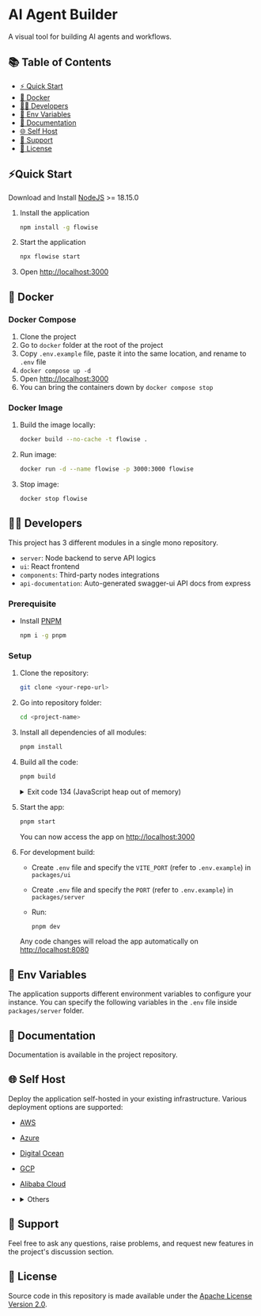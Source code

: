 <!-- markdownlint-disable MD030 -->

# AI Agent Builder

A visual tool for building AI agents and workflows.

## 📚 Table of Contents

-   [⚡ Quick Start](#-quick-start)
-   [🐳 Docker](#-docker)
-   [👨‍💻 Developers](#-developers)
-   [🌱 Env Variables](#-env-variables)
-   [📖 Documentation](#-documentation)
-   [🌐 Self Host](#-self-host)
-   [🙋 Support](#-support)
-   [📄 License](#-license)

## ⚡Quick Start

Download and Install [NodeJS](https://nodejs.org/en/download) >= 18.15.0

1. Install the application
    ```bash
    npm install -g flowise
    ```
2. Start the application

    ```bash
    npx flowise start
    ```

3. Open [http://localhost:3000](http://localhost:3000)

## 🐳 Docker

### Docker Compose

1. Clone the project
2. Go to `docker` folder at the root of the project
3. Copy `.env.example` file, paste it into the same location, and rename to `.env` file
4. `docker compose up -d`
5. Open [http://localhost:3000](http://localhost:3000)
6. You can bring the containers down by `docker compose stop`

### Docker Image

1. Build the image locally:

    ```bash
    docker build --no-cache -t flowise .
    ```

2. Run image:

    ```bash
    docker run -d --name flowise -p 3000:3000 flowise
    ```

3. Stop image:

    ```bash
    docker stop flowise
    ```

## 👨‍💻 Developers

This project has 3 different modules in a single mono repository.

-   `server`: Node backend to serve API logics
-   `ui`: React frontend
-   `components`: Third-party nodes integrations
-   `api-documentation`: Auto-generated swagger-ui API docs from express

### Prerequisite

-   Install [PNPM](https://pnpm.io/installation)
    ```bash
    npm i -g pnpm
    ```

### Setup

1.  Clone the repository:

    ```bash
    git clone <your-repo-url>
    ```

2.  Go into repository folder:

    ```bash
    cd <project-name>
    ```

3.  Install all dependencies of all modules:

    ```bash
    pnpm install
    ```

4.  Build all the code:

    ```bash
    pnpm build
    ```

    <details>
    <summary>Exit code 134 (JavaScript heap out of memory)</summary>  
    If you get this error when running the above `build` script, try increasing the Node.js heap size and run the script again:

    ```bash
    # macOS / Linux / Git Bash
    export NODE_OPTIONS="--max-old-space-size=4096"

    # Windows PowerShell
    $env:NODE_OPTIONS="--max-old-space-size=4096"

    # Windows CMD
    set NODE_OPTIONS=--max-old-space-size=4096
    ```

    Then run:

    ```bash
    pnpm build
    ```

    </details>

5.  Start the app:

    ```bash
    pnpm start
    ```

    You can now access the app on [http://localhost:3000](http://localhost:3000)

6.  For development build:

    -   Create `.env` file and specify the `VITE_PORT` (refer to `.env.example`) in `packages/ui`
    -   Create `.env` file and specify the `PORT` (refer to `.env.example`) in `packages/server`
    -   Run:

        ```bash
        pnpm dev
        ```

    Any code changes will reload the app automatically on [http://localhost:8080](http://localhost:8080)

## 🌱 Env Variables

The application supports different environment variables to configure your instance. You can specify the following variables in the `.env` file inside `packages/server` folder.

## 📖 Documentation

Documentation is available in the project repository.

## 🌐 Self Host

Deploy the application self-hosted in your existing infrastructure. Various deployment options are supported:

-   [AWS](https://docs.flowiseai.com/configuration/deployment/aws)
-   [Azure](https://docs.flowiseai.com/configuration/deployment/azure)
-   [Digital Ocean](https://docs.flowiseai.com/configuration/deployment/digital-ocean)
-   [GCP](https://docs.flowiseai.com/configuration/deployment/gcp)
-   [Alibaba Cloud](https://computenest.console.aliyun.com/service/instance/create/default?type=user&ServiceName=Flowise社区版)
-   <details>
      <summary>Others</summary>

    -   [Railway](https://docs.flowiseai.com/configuration/deployment/railway)

        [![Deploy on Railway](https://railway.app/button.svg)](https://railway.app/template/pn4G8S?referralCode=WVNPD9)

    -   [Render](https://docs.flowiseai.com/configuration/deployment/render)

        [![Deploy to Render](https://render.com/images/deploy-to-render-button.svg)](https://docs.flowiseai.com/configuration/deployment/render)

    -   [HuggingFace Spaces](https://docs.flowiseai.com/deployment/hugging-face)

        <a href="https://huggingface.co/spaces/FlowiseAI/Flowise"><img src="https://huggingface.co/datasets/huggingface/badges/raw/main/open-in-hf-spaces-sm.svg" alt="HuggingFace Spaces"></a>

    -   [Elestio](https://elest.io/open-source/flowiseai)

        [![Deploy on Elestio](https://elest.io/images/logos/deploy-to-elestio-btn.png)](https://elest.io/open-source/flowiseai)

    -   [Sealos](https://template.sealos.io/deploy?templateName=flowise)

        [![Deploy on Sealos](https://sealos.io/Deploy-on-Sealos.svg)](https://template.sealos.io/deploy?templateName=flowise)

    -   [RepoCloud](https://repocloud.io/details/?app_id=29)

        [![Deploy on RepoCloud](https://d16t0pc4846x52.cloudfront.net/deploy.png)](https://repocloud.io/details/?app_id=29)

      </details>

## 🙋 Support

Feel free to ask any questions, raise problems, and request new features in the project's discussion section.

## 📄 License

Source code in this repository is made available under the [Apache License Version 2.0](LICENSE.md).